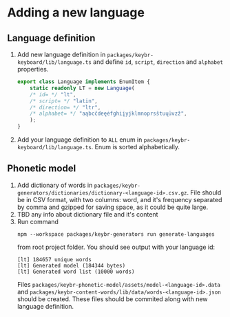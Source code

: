 # Adding a new language

## Language definition

1. Add new language definition in `packages/keybr-keyboard/lib/language.ts` and
   define `id`, `script`, `direction` and `alphabet` properties.

    ```typescript
    export class Language implements EnumItem {
        static readonly LT = new Language(
        /* id= */ "lt",
        /* script= */ "latin",
        /* direction= */ "ltr",
        /* alphabet= */ "aąbcčdeęėfghiįyjklmnoprsštuųūvzž",
        );
    }
    ```

2. Add your language definition to `ALL` enum in
   `packages/keybr-keyboard/lib/language.ts`. Enum is sorted alphabetically.

## Phonetic model

1. Add dictionary of words in
   `packages/keybr-generators/dictionaries/dictionary-<language-id>.csv.gz`.
   File should be in CSV format, with two columns: word, and it's frequency
   separated by comma and gzipped for saving space, as it could be quite large.
2. TBD any info about dictionary file and it's content
3. Run command
   ```shell
   npm --workspace packages/keybr-generators run generate-languages
   ```
   from root project folder. You should see output with your language id:
   ```text
   [lt] 184657 unique words
   [lt] Generated model (184344 bytes)
   [lt] Generated word list (10000 words)
   ```
   Files `packages/keybr-phonetic-model/assets/model-<language-id>.data` and
   `packages/keybr-content-words/lib/data/words-<language-id>.json` should be
   created. These files should be commited along with new language definition.
